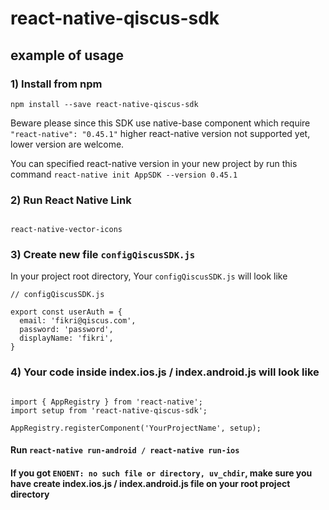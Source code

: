 # react-native-qiscus-sdk

## example of usage

### 1) Install from npm

`npm install --save react-native-qiscus-sdk`

Beware please since this SDK use native-base component which require `"react-native": "0.45.1"` higher react-native version not supported yet, lower version are welcome.

You can specified react-native version in your new project by run this command `react-native init AppSDK --version 0.45.1`

### 2) Run React Native Link

```

react-native-vector-icons

```

### 3) Create new file `configQiscusSDK.js`

In your project root directory, Your `configQiscusSDK.js` will look like

```
// configQiscusSDK.js

export const userAuth = {
  email: 'fikri@qiscus.com',
  password: 'password',
  displayName: 'fikri',
}

```

### 4) Your code inside index.ios.js / index.android.js will look like

```

import { AppRegistry } from 'react-native';
import setup from 'react-native-qiscus-sdk';

AppRegistry.registerComponent('YourProjectName', setup);

```

#### Run `react-native run-android / react-native run-ios`

#### If you got `ENOENT: no such file or directory, uv_chdir`, make sure you have create index.ios.js / index.android.js file on your root project directory
